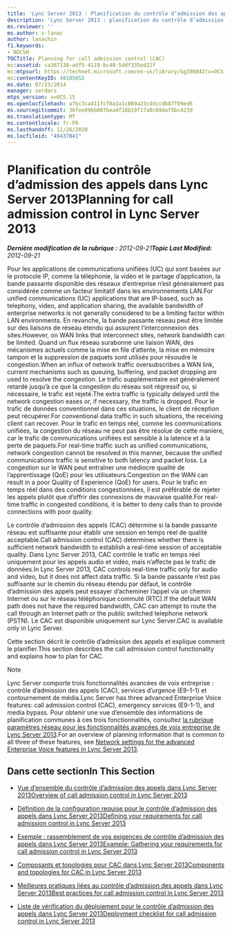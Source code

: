 ```yaml
---
title: 'Lync Server 2013 : Planification du contrôle d’admission des appels'
description: 'Lync Server 2013 : planification du contrôle d’admission des appels.'
ms.reviewer: ''
ms.author: v-lanac
author: lanachin
f1.keywords:
- NOCSH
TOCTitle: Planning for call admission control (CAC)
ms:assetid: ca367138-adf5-4119-bc40-5ddf335ed22f
ms:mtpsurl: https://technet.microsoft.com/en-us/library/Gg398842(v=OCS.15)
ms:contentKeyID: 48185652
ms.date: 07/23/2014
manager: serdars
mtps_version: v=OCS.15
ms.openlocfilehash: afbc3ca411fcf0a3a1c869a23cddccdb87f09ed6
ms.sourcegitcommit: 36fee89bb887bea4f18b19f17a8c69daf5bc423d
ms.translationtype: MT
ms.contentlocale: fr-FR
ms.lasthandoff: 11/26/2020
ms.locfileid: "49437041"
---
```

# <a name="planning-for-call-admission-control-in-lync-server-2013"></a><span data-ttu-id="3abf1-103">Planification du contrôle d’admission des appels dans Lync Server 2013</span><span class="sxs-lookup"><span data-stu-id="3abf1-103">Planning for call admission control in Lync Server 2013</span></span>

<div data-xmlns="http://www.w3.org/1999/xhtml">

<div class="topic" data-xmlns="http://www.w3.org/1999/xhtml" data-msxsl="urn:schemas-microsoft-com:xslt" data-cs="https://msdn.microsoft.com/">

<div data-asp="https://msdn2.microsoft.com/asp">



</div>

<div id="mainSection">

<div id="mainBody"><span data-ttu-id="3abf1-104">

<span> </span></span><span class="sxs-lookup"><span data-stu-id="3abf1-104">

<span> </span></span></span>

<span data-ttu-id="3abf1-105">_**Dernière modification de la rubrique :** 2012-09-21_</span><span class="sxs-lookup"><span data-stu-id="3abf1-105">_**Topic Last Modified:** 2012-09-21_</span></span>

<span data-ttu-id="3abf1-106">Pour les applications de communications unifiées (UC) qui sont basées sur le protocole IP, comme la téléphonie, la vidéo et le partage d’application, la bande passante disponible des réseaux d’entreprise n’est généralement pas considérée comme un facteur limitatif dans les environnements LAN.</span><span class="sxs-lookup"><span data-stu-id="3abf1-106">For unified communications (UC) applications that are IP-based, such as telephony, video, and application sharing, the available bandwidth of enterprise networks is not generally considered to be a limiting factor within LAN environments.</span></span> <span data-ttu-id="3abf1-107">En revanche, la bande passante réseau peut être limitée sur des liaisons de réseau étendu qui assurent l’interconnexion des sites.</span><span class="sxs-lookup"><span data-stu-id="3abf1-107">However, on WAN links that interconnect sites, network bandwidth can be limited.</span></span> <span data-ttu-id="3abf1-108">Quand un flux réseau surabonne une liaison WAN, des mécanismes actuels comme la mise en file d’attente, la mise en mémoire tampon et la suppression de paquets sont utilisés pour résoudre le congestion.</span><span class="sxs-lookup"><span data-stu-id="3abf1-108">When an influx of network traffic oversubscribes a WAN link, current mechanisms such as queuing, buffering, and packet dropping are used to resolve the congestion.</span></span> <span data-ttu-id="3abf1-109">Le trafic supplémentaire est généralement retardé jusqu’à ce que la congestion du réseau soit régressif ou, si nécessaire, le trafic est rejeté.</span><span class="sxs-lookup"><span data-stu-id="3abf1-109">The extra traffic is typically delayed until the network congestion eases or, if necessary, the traffic is dropped.</span></span> <span data-ttu-id="3abf1-110">Pour le trafic de données conventionnel dans ces situations, le client de réception peut récupérer.</span><span class="sxs-lookup"><span data-stu-id="3abf1-110">For conventional data traffic in such situations, the receiving client can recover.</span></span> <span data-ttu-id="3abf1-111">Pour le trafic en temps réel, comme les communications unifiées, la congestion du réseau ne peut pas être résolue de cette manière, car le trafic de communications unifiées est sensible à la latence et à la perte de paquets.</span><span class="sxs-lookup"><span data-stu-id="3abf1-111">For real-time traffic such as unified communications, network congestion cannot be resolved in this manner, because the unified communications traffic is sensitive to both latency and packet loss.</span></span> <span data-ttu-id="3abf1-112">La congestion sur le WAN peut entraîner une médiocre qualité de l’apprentissage (QoE) pour les utilisateurs.</span><span class="sxs-lookup"><span data-stu-id="3abf1-112">Congestion on the WAN can result in a poor Quality of Experience (QoE) for users.</span></span> <span data-ttu-id="3abf1-113">Pour le trafic en temps réel dans des conditions congestionnées, il est préférable de rejeter les appels plutôt que d’offrir des connexions de mauvaise qualité.</span><span class="sxs-lookup"><span data-stu-id="3abf1-113">For real-time traffic in congested conditions, it is better to deny calls than to provide connections with poor quality.</span></span>

<span data-ttu-id="3abf1-114">Le contrôle d’admission des appels (CAC) détermine si la bande passante réseau est suffisante pour établir une session en temps réel de qualité acceptable.</span><span class="sxs-lookup"><span data-stu-id="3abf1-114">Call admission control (CAC) determines whether there is sufficient network bandwidth to establish a real-time session of acceptable quality.</span></span> <span data-ttu-id="3abf1-115">Dans Lync Server 2013, CAC contrôle le trafic en temps réel uniquement pour les appels audio et vidéo, mais n’affecte pas le trafic de données.</span><span class="sxs-lookup"><span data-stu-id="3abf1-115">In Lync Server 2013, CAC controls real-time traffic only for audio and video, but it does not affect data traffic.</span></span> <span data-ttu-id="3abf1-116">Si la bande passante n’est pas suffisante sur le chemin du réseau étendu par défaut, le contrôle d’admission des appels peut essayer d’acheminer l’appel via un chemin Internet ou sur le réseau téléphonique commuté (RTC).</span><span class="sxs-lookup"><span data-stu-id="3abf1-116">If the default WAN path does not have the required bandwidth, CAC can attempt to route the call through an Internet path or the public switched telephone network (PSTN).</span></span> <span data-ttu-id="3abf1-117">Le CAC est disponible uniquement sur Lync Server.</span><span class="sxs-lookup"><span data-stu-id="3abf1-117">CAC is available only in Lync Server.</span></span>

<span data-ttu-id="3abf1-118">Cette section décrit le contrôle d’admission des appels et explique comment le planifier.</span><span class="sxs-lookup"><span data-stu-id="3abf1-118">This section describes the call admission control functionality and explains how to plan for CAC.</span></span>

<div>


> [!NOTE]  
> <span data-ttu-id="3abf1-119">Lync Server comporte trois fonctionnalités avancées de voix entreprise : contrôle d’admission des appels (CAC), services d’urgence (E9-1-1) et contournement de média.</span><span class="sxs-lookup"><span data-stu-id="3abf1-119">Lync Server has three advanced Enterprise Voice features: call admission control (CAC), emergency services (E9-1-1), and media bypass.</span></span> <span data-ttu-id="3abf1-120">Pour obtenir une vue d’ensemble des informations de planification communes à ces trois fonctionnalités, consultez <A href="lync-server-2013-network-settings-for-the-advanced-enterprise-voice-features.md">la rubrique paramètres réseau pour les fonctionnalités avancées de voix entreprise de Lync Server 2013</A>.</span><span class="sxs-lookup"><span data-stu-id="3abf1-120">For an overview of planning information that is common to all three of these features, see <A href="lync-server-2013-network-settings-for-the-advanced-enterprise-voice-features.md">Network settings for the advanced Enterprise Voice features in Lync Server 2013</A>.</span></span>



</div>

<div>

## <a name="in-this-section"></a><span data-ttu-id="3abf1-121">Dans cette section</span><span class="sxs-lookup"><span data-stu-id="3abf1-121">In This Section</span></span>

  - [<span data-ttu-id="3abf1-122">Vue d’ensemble du contrôle d’admission des appels dans Lync Server 2013</span><span class="sxs-lookup"><span data-stu-id="3abf1-122">Overview of call admission control in Lync Server 2013</span></span>](lync-server-2013-overview-of-call-admission-control.md)

  - [<span data-ttu-id="3abf1-123">Définition de la configuration requise pour le contrôle d’admission des appels dans Lync Server 2013</span><span class="sxs-lookup"><span data-stu-id="3abf1-123">Defining your requirements for call admission control in Lync Server 2013</span></span>](lync-server-2013-defining-your-requirements-for-call-admission-control.md)

  - [<span data-ttu-id="3abf1-124">Exemple : rassemblement de vos exigences de contrôle d’admission des appels dans Lync Server 2013</span><span class="sxs-lookup"><span data-stu-id="3abf1-124">Example: Gathering your requirements for call admission control in Lync Server 2013</span></span>](lync-server-2013-example-of-gathering-your-requirements-for-call-admission-control.md)

  - [<span data-ttu-id="3abf1-125">Composants et topologies pour CAC dans Lync Server 2013</span><span class="sxs-lookup"><span data-stu-id="3abf1-125">Components and topologies for CAC in Lync Server 2013</span></span>](lync-server-2013-components-and-topologies-for-cac.md)

  - [<span data-ttu-id="3abf1-126">Meilleures pratiques liées au contrôle d’admission des appels dans Lync Server 2013</span><span class="sxs-lookup"><span data-stu-id="3abf1-126">Best practices for call admission control in Lync Server 2013</span></span>](lync-server-2013-best-practices-for-call-admission-control.md)

  - [<span data-ttu-id="3abf1-127">Liste de vérification du déploiement pour le contrôle d’admission des appels dans Lync Server 2013</span><span class="sxs-lookup"><span data-stu-id="3abf1-127">Deployment checklist for call admission control in Lync Server 2013</span></span>](lync-server-2013-deployment-checklist-for-call-admission-control.md)

<span data-ttu-id="3abf1-128"></div>

</div>

<span> </span>

</div>

</div>

</span><span class="sxs-lookup"><span data-stu-id="3abf1-128"></div>

</div>

<span> </span>

</div>

</div>

</span></span></div>

